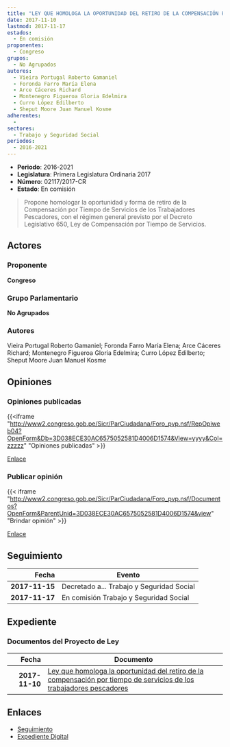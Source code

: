 ```yaml
---
title: "LEY QUE HOMOLOGA LA OPORTUNIDAD DEL RETIRO DE LA COMPENSACIÓN POR TIEMPO DE SERVICIOS DE LOS TRABAJADORES PESCADORES"
date: 2017-11-10
lastmod: 2017-11-17
estados: 
  - En comisión
proponentes: 
  - Congreso
grupos: 
  - No Agrupados
autores: 
  - Vieira Portugal Roberto Gamaniel
  - Foronda Farro María Elena
  - Arce Cáceres Richard
  - Montenegro Figueroa Gloria Edelmira
  - Curro López Edilberto
  - Sheput Moore Juan Manuel Kosme
adherentes: 
  - 
sectores: 
  - Trabajo y Seguridad Social
periodos: 
  - 2016-2021
---
```


- **Periodo**: 2016-2021
- **Legislatura**: Primera Legislatura Ordinaria 2017
- **Número**: 02117/2017-CR
- **Estado**: En comisión

> Propone homologar la oportunidad y forma de retiro de la Compensación por Tiempo de Servicios de los Trabajadores Pescadores, con el régimen general previsto por el Decreto Legislativo 650, Ley de Compensación por Tiempo de Servicios.


## Actores

### Proponente

**Congreso**

### Grupo Parlamentario

**No Agrupados**

### Autores

Vieira Portugal Roberto Gamaniel; Foronda Farro María Elena; Arce Cáceres Richard; Montenegro Figueroa Gloria Edelmira; Curro López Edilberto; Sheput Moore Juan Manuel Kosme


## Opiniones

### Opiniones publicadas

{{<iframe "http://www2.congreso.gob.pe/Sicr/ParCiudadana/Foro_pvp.nsf/RepOpiweb04?OpenForm&Db=3D038ECE30AC6575052581D4006D1574&View=yyyy&Col=zzzzz" "Opiniones publicadas" >}}

[Enlace](http://www2.congreso.gob.pe/Sicr/ParCiudadana/Foro_pvp.nsf/RepOpiweb04?OpenForm&Db=3D038ECE30AC6575052581D4006D1574&View=yyyy&Col=zzzzz)
### Publicar opinión

{{< iframe "http://www2.congreso.gob.pe/Sicr/ParCiudadana/Foro_pvp.nsf/Documentos?OpenForm&ParentUnid=3D038ECE30AC6575052581D4006D1574&view" "Brindar opinión" >}}

[Enlace](http://www2.congreso.gob.pe/Sicr/ParCiudadana/Foro_pvp.nsf/Documentos?OpenForm&ParentUnid=3D038ECE30AC6575052581D4006D1574&view)

## Seguimiento

| Fecha | Evento |
|------:|--------|
| **2017-11-15** | Decretado a... Trabajo y Seguridad Social|
| **2017-11-17** | En comisión Trabajo y Seguridad Social|


## Expediente


### Documentos del Proyecto de Ley

| Fecha | Documento |
|------:|--------|
| **2017-11-10** | [Ley que homologa la oportunidad del retiro de la compensación por tiempo de servicios de los trabajadores pescadores](http://www.leyes.congreso.gob.pe/Documentos/2016_2021/Proyectos_de_Ley_y_de_Resoluciones_Legislativas/PL0210920171109.PDF) |

## Enlaces 

- [Seguimiento](http://www2.congreso.gob.pe/Sicr/TraDocEstProc/CLProLey2016.nsf/f7fff46988ca05b1052578e100829cc7/c95fbb0b6b83e231052581d4005f40e9?OpenDocument)
- [Expediente Digital](http://www2.congreso.gob.pe/Sicr/TraDocEstProc/CLProLey2016.nsf/f7fff46988ca05b1052578e100829cc7/c95fbb0b6b83e231052581d4005f40e9?OpenDocument&Click=05257FB7005EB655.eb71d0cf91d8294e05256cdf006b5706/$Body/0.1C6C)
